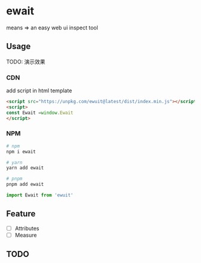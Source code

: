 # ewait
means => an easy web ui inspect tool
## Usage
TODO: 演示效果

### CDN
add script in html template
```html
<script src="https://unpkg.com/ewuit@latest/dist/index.min.js"></script>
<script>
const Ewait =window.Ewait
</script>
```

### NPM
```sh
# npm
npm i ewait

# yarn
yarn add ewait

# pnpm
pnpm add ewait
```

```ts
import Ewait from 'ewuit'
```
## Feature
* [ ] Attributes
* [ ] Measure

## TODO
